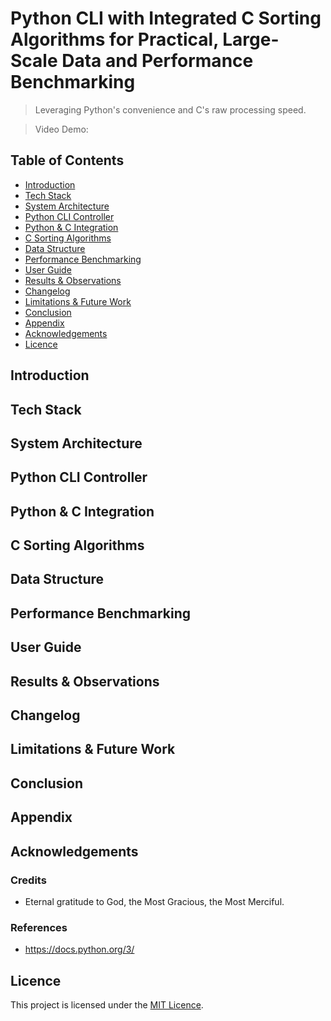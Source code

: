 # Python CLI with Integrated C Sorting Algorithms for Practical, Large-Scale Data and Performance Benchmarking

> Leveraging Python's convenience and C's raw processing speed.

> Video Demo: <URL HERE>

## Table of Contents

-   [Introduction](#introduction)
-   [Tech Stack](#tech-stack)
-   [System Architecture](#system-architecture)
-   [Python CLI Controller](#python-cli-controller)
-   [Python & C Integration](#python--c-integration)
-   [C Sorting Algorithms](#c-sorting-algorithms)
-   [Data Structure](#data-structure)
-   [Performance Benchmarking](#performance-benchmarking)
-   [User Guide](#user-guide)
-   [Results & Observations](#results--observations)
-   [Changelog](#changelog)
-   [Limitations & Future Work](#limitations--future-work)
-   [Conclusion](#conclusion)
-   [Appendix](#appendix)
-   [Acknowledgements](#acknowledgements)
-   [Licence](#licence)

## Introduction

## Tech Stack

## System Architecture

## Python CLI Controller

## Python & C Integration

## C Sorting Algorithms

## Data Structure

## Performance Benchmarking

## User Guide

## Results & Observations

## Changelog

## Limitations & Future Work

## Conclusion

## Appendix

## Acknowledgements

### Credits

-   Eternal gratitude to God, the Most Gracious, the Most Merciful.

### References

-   https://docs.python.org/3/

## Licence

This project is licensed under the [MIT Licence](LICENSE).
